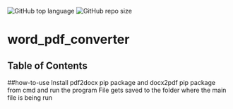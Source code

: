 ![GitHub top language](https://img.shields.io/github/languages/top/10ishk/word_pdf_converter?color=rgb(86,61,124))
![GitHub repo size](https://img.shields.io/github/repo-size/10ishk/word_pdf_converter?color=darkgreen)
# word_pdf_converter
## Table of Contents

##how-to-use
Install pdf2docx pip package and docx2pdf pip package from cmd and run the program
File gets saved to the folder where the main file is being run
